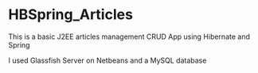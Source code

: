 # HBSpring_Articles
This is a basic J2EE articles management CRUD App using Hibernate and Spring

I used Glassfish Server on Netbeans and a MySQL database
